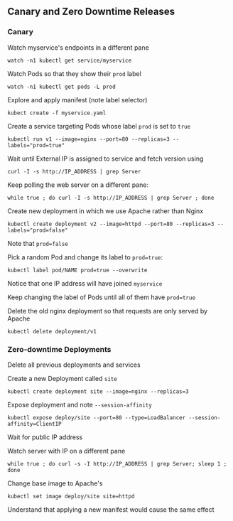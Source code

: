 ## Canary and Zero Downtime Releases

### Canary

Watch myservice's endpoints in a different pane

```
watch -n1 kubectl get service/myservice
```

Watch Pods so that they show their `prod` label

```
watch -n1 kubectl get pods -L prod
```

Explore and apply manifest (note label selector)

```
kubect create -f myservice.yaml
```

Create a service targeting Pods whose label `prod` is set to `true`

```
kubectl run v1 --image=nginx --port=80 --replicas=3 --labels="prod=true"
```    

Wait until External IP is assigned to service and fetch version using

```
curl -I -s http://IP_ADDRESS | grep Server
```

Keep polling the web server on a different pane:

```
while true ; do curl -I -s http://IP_ADDRESS | grep Server ; done
```

Create new deployment in which we use Apache rather than Nginx

```
kubectl create deployment v2 --image=httpd --port=80 --replicas=3 --labels="prod=false"
```

Note that `prod=false`

Pick a random Pod and change its label to `prod=true`:

```
kubectl label pod/NAME prod=true --overwrite
```

Notice that one IP address will have joined `myservice`

Keep changing the label of Pods until all of them have `prod=true`

Delete the old nginx deployment so that requests are only served by Apache

```
kubectl delete deployment/v1
```

### Zero-downtime Deployments

Delete all previous deployments and services

Create a new Deployment called `site`

```
kubectl create deployment site --image=nginx --replicas=3
```

Expose deployment and note `--session-affinity`

```
kubectl expose deploy/site --port=80 --type=LoadBalancer --session-affinity=ClientIP
```

Wait for public IP address

Watch server with IP on a different pane

```
while true ; do curl -s -I http://IP_ADDRESS | grep Server; sleep 1 ; done
```

Change base image to Apache's

```
kubectl set image deploy/site site=httpd
```

Understand that applying a new manifest would cause the same effect







